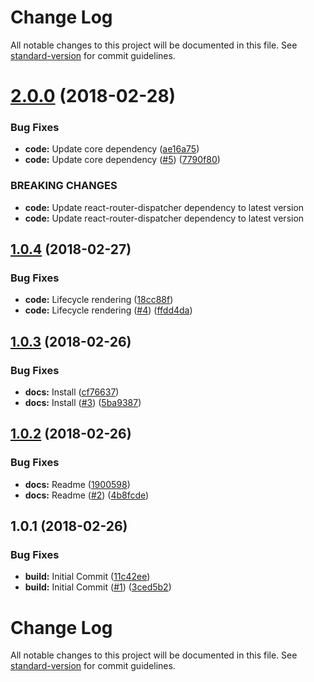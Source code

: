 # Change Log

All notable changes to this project will be documented in this file. See [standard-version](https://github.com/conventional-changelog/standard-version) for commit guidelines.

<a name="2.0.0"></a>
# [2.0.0](https://github.com/adam-26/react-router-dispatcher-chunk/compare/v1.0.4...v2.0.0) (2018-02-28)


### Bug Fixes

* **code:** Update core dependency ([ae16a75](https://github.com/adam-26/react-router-dispatcher-chunk/commit/ae16a75))
* **code:** Update core dependency ([#5](https://github.com/adam-26/react-router-dispatcher-chunk/issues/5)) ([7790f80](https://github.com/adam-26/react-router-dispatcher-chunk/commit/7790f80))


### BREAKING CHANGES

* **code:** Update react-router-dispatcher dependency to latest version
* **code:** Update react-router-dispatcher dependency to latest version



<a name="1.0.4"></a>
## [1.0.4](https://github.com/adam-26/react-router-dispatcher-chunk/compare/v1.0.3...v1.0.4) (2018-02-27)


### Bug Fixes

* **code:** Lifecycle rendering ([18cc88f](https://github.com/adam-26/react-router-dispatcher-chunk/commit/18cc88f))
* **code:** Lifecycle rendering ([#4](https://github.com/adam-26/react-router-dispatcher-chunk/issues/4)) ([ffdd4da](https://github.com/adam-26/react-router-dispatcher-chunk/commit/ffdd4da))



<a name="1.0.3"></a>
## [1.0.3](https://github.com/adam-26/react-router-dispatcher-chunk/compare/v1.0.2...v1.0.3) (2018-02-26)


### Bug Fixes

* **docs:** Install ([cf76637](https://github.com/adam-26/react-router-dispatcher-chunk/commit/cf76637))
* **docs:** Install ([#3](https://github.com/adam-26/react-router-dispatcher-chunk/issues/3)) ([5ba9387](https://github.com/adam-26/react-router-dispatcher-chunk/commit/5ba9387))



<a name="1.0.2"></a>
## [1.0.2](https://github.com/adam-26/react-router-dispatcher-chunk/compare/v1.0.1...v1.0.2) (2018-02-26)


### Bug Fixes

* **docs:** Readme ([1900598](https://github.com/adam-26/react-router-dispatcher-chunk/commit/1900598))
* **docs:** Readme ([#2](https://github.com/adam-26/react-router-dispatcher-chunk/issues/2)) ([4b8fcde](https://github.com/adam-26/react-router-dispatcher-chunk/commit/4b8fcde))



<a name="1.0.1"></a>
## 1.0.1 (2018-02-26)


### Bug Fixes

* **build:** Initial Commit ([11c42ee](https://github.com/adam-26/react-router-dispatcher-chunk/commit/11c42ee))
* **build:** Initial Commit ([#1](https://github.com/adam-26/react-router-dispatcher-chunk/issues/1)) ([3ced5b2](https://github.com/adam-26/react-router-dispatcher-chunk/commit/3ced5b2))



# Change Log

All notable changes to this project will be documented in this file. See [standard-version](https://github.com/conventional-changelog/standard-version) for commit guidelines.
